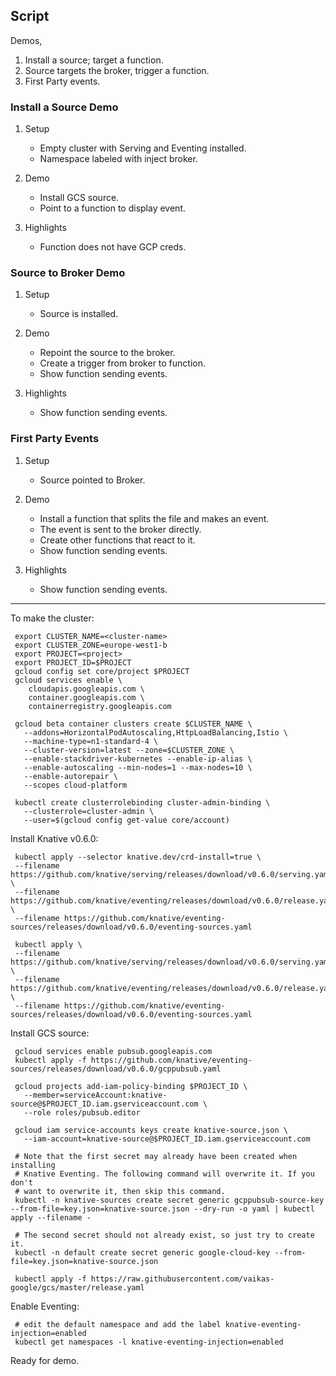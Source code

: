 ## Script

Demos,
1. Install a source; target a function.
1. Source targets the broker, trigger a function.
1. First Party events.

### Install a Source Demo

1. Setup
    - Empty cluster with Serving and Eventing installed.
    - Namespace labeled with inject broker.
    
1. Demo
    - Install GCS source.
    - Point to a function to display event.

1. Highlights
    - Function does not have GCP creds.

### Source to Broker Demo

1. Setup
    - Source is installed.

1. Demo
    - Repoint the source to the broker.
    - Create a trigger from broker to function.
    - Show function sending events.

1. Highlights
    - Show function sending events.


### First Party Events

1. Setup
    - Source pointed to Broker.

1. Demo
    - Install a function that splits the file and makes an event.
    - The event is sent to the broker directly.
    - Create other functions that react to it.
    - Show function sending events.

1. Highlights
    - Show function sending events.
    


---


To make the cluster:

```shell
 export CLUSTER_NAME=<cluster-name>
 export CLUSTER_ZONE=europe-west1-b
 export PROJECT=<project>
 export PROJECT_ID=$PROJECT
 gcloud config set core/project $PROJECT
 gcloud services enable \
    cloudapis.googleapis.com \
    container.googleapis.com \
    containerregistry.googleapis.com
    
 gcloud beta container clusters create $CLUSTER_NAME \
   --addons=HorizontalPodAutoscaling,HttpLoadBalancing,Istio \
   --machine-type=n1-standard-4 \
   --cluster-version=latest --zone=$CLUSTER_ZONE \
   --enable-stackdriver-kubernetes --enable-ip-alias \
   --enable-autoscaling --min-nodes=1 --max-nodes=10 \
   --enable-autorepair \
   --scopes cloud-platform

 kubectl create clusterrolebinding cluster-admin-binding \
   --clusterrole=cluster-admin \
   --user=$(gcloud config get-value core/account)
```

Install Knative v0.6.0:

```shell
 kubectl apply --selector knative.dev/crd-install=true \
 --filename https://github.com/knative/serving/releases/download/v0.6.0/serving.yaml \
 --filename https://github.com/knative/eventing/releases/download/v0.6.0/release.yaml \
 --filename https://github.com/knative/eventing-sources/releases/download/v0.6.0/eventing-sources.yaml

 kubectl apply \
 --filename https://github.com/knative/serving/releases/download/v0.6.0/serving.yaml \
 --filename https://github.com/knative/eventing/releases/download/v0.6.0/release.yaml \
 --filename https://github.com/knative/eventing-sources/releases/download/v0.6.0/eventing-sources.yaml
```

Install GCS source:

```shell
 gcloud services enable pubsub.googleapis.com
 kubectl apply -f https://github.com/knative/eventing-sources/releases/download/v0.6.0/gcppubsub.yaml
 
 gcloud projects add-iam-policy-binding $PROJECT_ID \
   --member=serviceAccount:knative-source@$PROJECT_ID.iam.gserviceaccount.com \
   --role roles/pubsub.editor
 
 gcloud iam service-accounts keys create knative-source.json \
   --iam-account=knative-source@$PROJECT_ID.iam.gserviceaccount.com
   
 # Note that the first secret may already have been created when installing
 # Knative Eventing. The following command will overwrite it. If you don't
 # want to overwrite it, then skip this command.
 kubectl -n knative-sources create secret generic gcppubsub-source-key --from-file=key.json=knative-source.json --dry-run -o yaml | kubectl apply --filename -
 
 # The second secret should not already exist, so just try to create it.
 kubectl -n default create secret generic google-cloud-key --from-file=key.json=knative-source.json

 kubectl apply -f https://raw.githubusercontent.com/vaikas-google/gcs/master/release.yaml
```

Enable Eventing:

```shell
 # edit the default namespace and add the label knative-eventing-injection=enabled
 kubectl get namespaces -l knative-eventing-injection=enabled
```

Ready for demo.